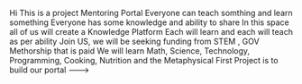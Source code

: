Hi This is a project Mentoring Portal
Everyone can teach somthing and learn something
Everyone has some knowledge and ability to share
In this space all of us will create a Knowledge Platform
Each will learn and each will teach as per ability
Join US, we will be seeking funding from STEM , GOV 
Methorship that is paid
We will learn Math, Science, Technology, Programming, Cooking, Nutrition and the Metaphysical
First Project is to build our portal
--->
